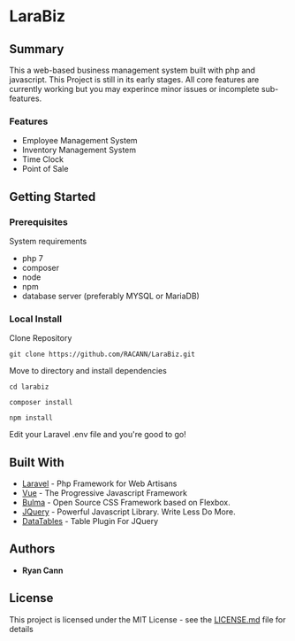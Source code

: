 # LaraBiz

## Summary

This a web-based business management system built with php and javascript. This Project is still in its early stages. All core features are currently working but you may experince minor issues or incomplete sub-features.

### Features

* Employee Management System
* Inventory Management System
* Time Clock
* Point of Sale

## Getting Started

### Prerequisites

System requirements

* php 7
* composer
* node
* npm
* database server (preferably MYSQL or MariaDB)

### Local Install

Clone Repository

```
git clone https://github.com/RACANN/LaraBiz.git
```

Move to directory and install dependencies

```
cd larabiz
```
```
composer install
```
```
npm install
```

Edit your Laravel .env file and you're good to go!


## Built With

* [Laravel](https://laravel.com/) - Php Framework for Web Artisans  
* [Vue](https://vuejs.org/) - The Progressive Javascript Framework
* [Bulma](https://bulma.io/) - Open Source CSS Framework based on Flexbox.
* [JQuery](https://jquery.com/) - Powerful Javascript Library. Write Less Do More.
* [DataTables](https://datatables.net/) - Table Plugin For JQuery

## Authors

* **Ryan Cann** 

## License

This project is licensed under the MIT License - see the [LICENSE.md](LICENSE.md) file for details

